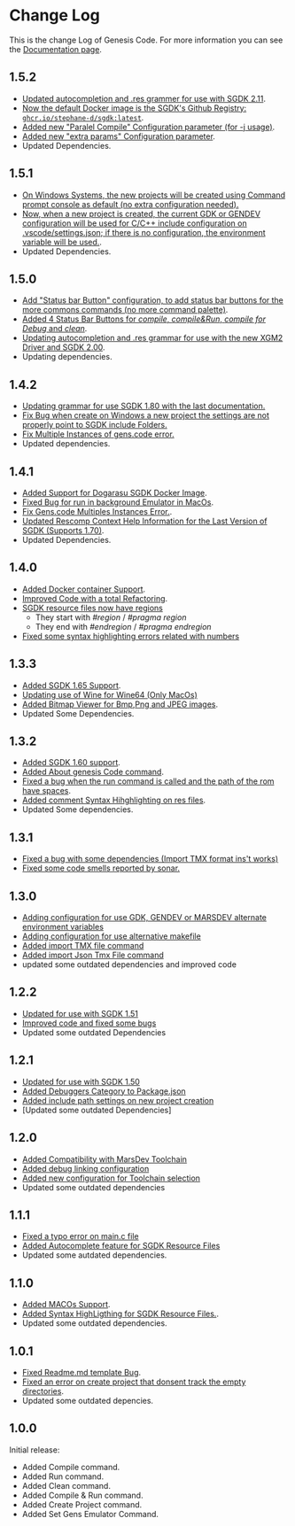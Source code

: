# Change Log

This is the change Log of Genesis Code. For more information you can see the [Documentation page](https://zerasul.github.io/genesis-code-docs/).

## 1.5.2
* [Updated autocompletion and .res grammer for use with SGDK 2.11](https://github.com/zerasul/genesis-code/issues/1416).
* [Now the default Docker image is the SGDK's Github Registry: ```ghcr.io/stephane-d/sgdk:latest```](https://github.com/zerasul/genesis-code/issues/1416).
* [Added new "Paralel Compile" Configuration parameter (for -j usage)](https://github.com/zerasul/genesis-code/issues/1382).
* [Added new "extra params" Configuration parameter](https://github.com/zerasul/genesis-code/issues/1424).
* Updated Dependencies.

## 1.5.1

* [On Windows Systems, the new projects will be created using Command prompt console as default (no extra configuration needed).](https://github.com/zerasul/genesis-code/pull/1180)
* [Now, when a new project is created, the current GDK or GENDEV configuration will be used for C/C++ include configuration on .vscode/settings.json; if there is no configuration, the environment variable will be used.](https://github.com/zerasul/genesis-code/issues/1198).
* Updated Dependencies.

## 1.5.0

* [Add "Status bar Button" configuration, to add status bar buttons for the more commons commands (no more command palette)](https://github.com/zerasul/genesis-code/issues/1087).
* [Added 4 Status Bar Buttons for _compile_, _compile&Run_, _compile for Debug_ and _clean_](https://github.com/zerasul/genesis-code/pull/951).
* [Updating autocompletion and .res grammar for use with the new XGM2 Driver and SGDK 2.00](https://github.com/zerasul/genesis-code/issues/928).
* Updating dependencies.

## 1.4.2

* [Updating grammar for use SGDK 1.80 with the last documentation.](https://github.com/zerasul/genesis-code/issues/774)
* [Fix Bug when create on Windows a new project the settings are not properly point to SGDK include Folders.](https://github.com/zerasul/genesis-code/issues/809)
* [Fix Multiple Instances of gens.code error.](https://github.com/zerasul/genesis-code/issues/794)
* Updated dependencies.

## 1.4.1

* [Added Support for Dogarasu SGDK Docker Image](https://github.com/zerasul/genesis-code/issues/627).
* [Fixed Bug for run in background Emulator in MacOs](https://github.com/zerasul/genesis-code/issues/52).
* [Fix Gens.code Multiples Instances Error.](https://github.com/zerasul/genesis-code/issues/672).
* [Updated Rescomp Context Help Information for the Last Version of SGDK (Supports 1.70)](https://github.com/zerasul/genesis-code/issues/545).
* Updated Dependencies.

## 1.4.0

* [Added Docker container Support](https://github.com/zerasul/genesis-code/issues/326).
* [Improved Code with a total Refactoring](https://github.com/zerasul/genesis-code/issues/350).
* [SGDK resource files now have regions](https://github.com/zerasul/genesis-code/pull/491)
    * They start with *#region* / *#pragma region*
    * They end with *#endregion* / *#pragma endregion*
* [Fixed some syntax highlighting errors related with numbers](https://github.com/zerasul/genesis-code/pull/491)

## 1.3.3

* [Added SGDK 1.65 Support](https://github.com/zerasul/genesis-code/issues/277).
* [Updating use of Wine for Wine64 (Only MacOs)](https://github.com/zerasul/genesis-code/issues/243)
* [Added Bitmap Viewer for Bmp,Png and JPEG images](https://github.com/zerasul/genesis-code/issues/206).
* Updated Some Dependencies.

## 1.3.2

* [Added SGDK 1.60 support](https://github.com/zerasul/genesis-code/issues/239).
* [Added About genesis Code command](https://github.com/zerasul/genesis-code/issues/207).
* [Fixed a bug when the run command is called and the path of the rom have spaces](https://github.com/zerasul/genesis-code/issues/75).
* [Added comment Syntax Hihghlighting on res files](https://github.com/zerasul/genesis-code/issues/233).
* Updated Some dependencies.

## 1.3.1

* [Fixed a bug with some dependencies (Import TMX format ins't works)](https://github.com/zerasul/genesis-code/issues/216)
* [Fixed some code smells reported by sonar.](https://github.com/zerasul/genesis-code/issues/214)

## 1.3.0

* [Adding configuration for use GDK, GENDEV or MARSDEV alternate environment variables](https://github.com/zerasul/genesis-code/issues/136)
* [Adding configuration for use alternative makefile](https://github.com/zerasul/genesis-code/issues/137)
* [Added import TMX file command](https://github.com/zerasul/genesis-code/issues/132)
* [Added import Json Tmx File command](https://github.com/zerasul/genesis-code/issues/132)
* updated some outdated dependencies and improved code

## 1.2.2

* [Updated for use with SGDK 1.51](https://github.com/zerasul/genesis-code/issues/128)
* [Improved code and fixed some bugs](https://github.com/zerasul/genesis-code/issues/133)
* Updated some outdated Dependencies

## 1.2.1

* [Updated for use with SGDK 1.50](https://github.com/zerasul/genesis-code/issues/122)
* [Added Debuggers Category to Package.json](https://github.com/zerasul/genesis-code/issues/121)
* [Added include path settings on new project creation](https://github.com/zerasul/genesis-code/issues/123)
* [Updated some outdated Dependencies]

## 1.2.0

* [Added Compatibility with MarsDev Toolchain](https://github.com/zerasul/genesis-code/issues/117)
* [Added debug linking configuration](https://github.com/zerasul/genesis-code/issues/66)
* [Added new configuration for Toolchain selection](https://github.com/zerasul/genesis-code/issues/117)
* Updated some outdated dependencies

## 1.1.1

* [Fixed a typo error on main.c file](https://github.com/zerasul/genesis-code/issues/62)
* [Added Autocomplete feature for SGDK Resource Files](https://github.com/zerasul/genesis-code/issues/53)
* Updated some autdated dependencies.

## 1.1.0

* [Added MACOs Support](https://github.com/zerasul/genesis-code/issues/16).
* [Added Syntax HighLigthing for SGDK Resource Files.](https://github.com/zerasul/genesis-code/issues/17).
* Updated some outdated dependencies.

## 1.0.1

* [Fixed Readme.md template Bug](https://github.com/zerasul/genesis-code/issues/18).
* [Fixed an error on create project that donsent track the empty directories](https://github.com/zerasul/genesis-code/issues/18).
* Updated some outdated depencies.

## 1.0.0

Initial release:

* Added Compile command.
* Added Run command.
* Added Clean command.
* Added Compile & Run command.
* Added Create Project command.
* Added Set Gens Emulator Command.
